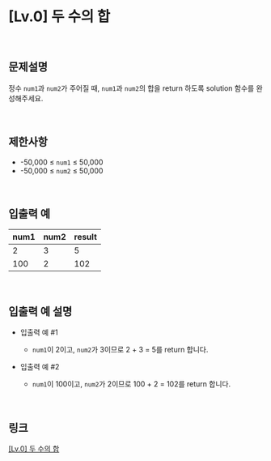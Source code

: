 # [Lv.0] 두 수의 합

<br>

## 문제설명
정수 `num1`과 `num2`가 주어질 때, `num1`과 `num2`의 합을 return 하도록 solution 함수를 완성해주세요.

<br>

## 제한사항
- -50,000 ≤ `num1` ≤ 50,000
- -50,000 ≤ `num2` ≤ 50,000

<br>

## 입출력 예
| num1 | num2 | result |
|---|---|---|
| 2 | 3 | 5 |
| 100 | 2 | 102 |

<br>

## 입출력 예 설명
- 입출력 예 #1
    - `num1`이 2이고, `num2`가 3이므로 2 + 3 = 5를 return 합니다.

- 입출력 예 #2
    - `num1`이 100이고, `num2`가 2이므로 100 + 2 = 102를 return 합니다.

<br>

## 링크
[[Lv.0] 두 수의 합](https://school.programmers.co.kr/learn/courses/30/lessons/120802)
